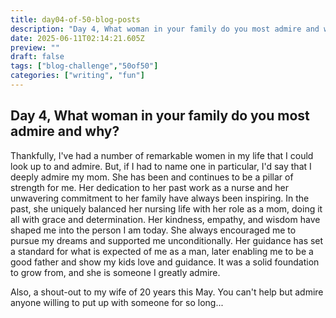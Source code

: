 ```yaml
---
title: day04-of-50-blog-posts
description: "Day 4, What woman in your family do you most admire and why?"
date: 2025-06-11T02:14:21.605Z
preview: ""
draft: false
tags: ["blog-challenge","50of50"]
categories: ["writing", "fun"]
---
```


## Day 4, What woman in your family do you most admire and why?

Thankfully, I've had a number of remarkable women in my life that I could look up to and admire. But, if I had to name one in particular, I'd say that I deeply admire my mom. She has been and continues to be a pillar of strength for me. Her dedication to her past work as a nurse and her unwavering commitment to her family have always been inspiring. In the past, she uniquely balanced her nursing life with her role as a mom, doing it all with grace and determination. Her kindness, empathy, and wisdom have shaped me into the person I am today. She always encouraged me to pursue my dreams and supported me unconditionally. Her guidance has set a standard for what is expected of me as a man, later enabling me to be a good father and show my kids love and guidance. It was a solid foundation to grow from, and she is someone I greatly admire.

Also, a shout-out to my wife of 20 years this May. You can't help but admire anyone willing to put up with someone for so long...